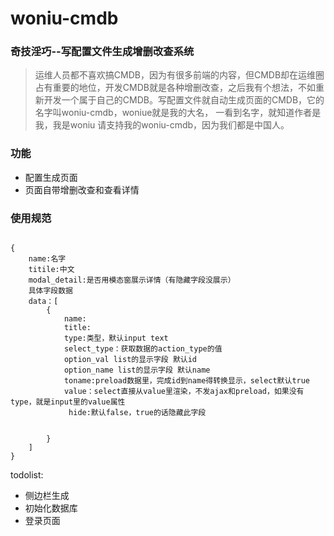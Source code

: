 # woniu-cmdb
### 奇技淫巧--写配置文件生成增删改查系统


> 运维人员都不喜欢搞CMDB，因为有很多前端的内容，但CMDB却在运维圈占有重要的地位，开发CMDB就是各种增删改查，之后我有个想法，不如重新开发一个属于自己的CMDB。写配置文件就自动生成页面的CMDB，它的名字叫woniu-cmdb，woniue就是我的大名， 一看到名字，就知道作者是我，我是woniu 请支持我的woniu-cmdb，因为我们都是中国人。


### 功能
* 配置生成页面
* 页面自带增删改查和查看详情

### 使用规范

```

{
    name:名字
    titile:中文
    modal_detail:是否用模态窗展示详情（有隐藏字段没展示）
    具体字段数据
    data：[
        {
            name:
            title:
            type:类型，默认input text
            select_type：获取数据的action_type的值
            option_val list的显示字段 默认id
            option_name list的显示字段 默认name
            toname:preload数据里，完成id到name得转换显示，select默认true
            value：select直接从value里渲染，不发ajax和preload，如果没有type，就是input里的value属性
             hide:默认false，true的话隐藏此字段


        }
    ]
}
```

todolist:

* 侧边栏生成
* 初始化数据库
* 登录页面

